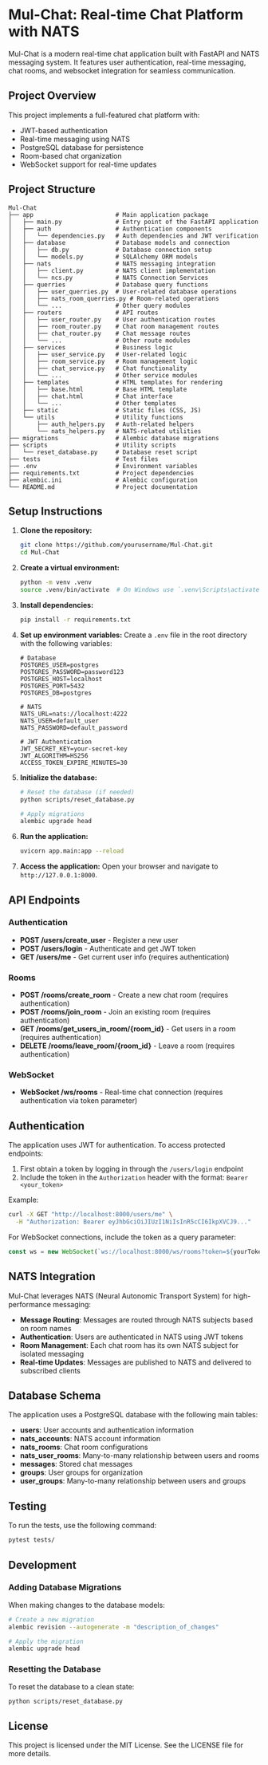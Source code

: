 # Mul-Chat: Real-time Chat Platform with NATS

Mul-Chat is a modern real-time chat application built with FastAPI and NATS messaging system. It features user authentication, real-time messaging, chat rooms, and websocket integration for seamless communication.

## Project Overview

This project implements a full-featured chat platform with:
- JWT-based authentication
- Real-time messaging using NATS
- PostgreSQL database for persistence
- Room-based chat organization
- WebSocket support for real-time updates

## Project Structure

```
Mul-Chat
├── app                       # Main application package
│   ├── main.py               # Entry point of the FastAPI application
│   ├── auth                  # Authentication components
│   │   └── dependencies.py   # Auth dependencies and JWT verification
│   ├── database              # Database models and connection
│   │   ├── db.py             # Database connection setup
│   │   └── models.py         # SQLAlchemy ORM models
│   ├── nats                  # NATS messaging integration
│   │   ├── client.py         # NATS client implementation
│   │   └── ncs.py            # NATS Connection Services
│   ├── querries              # Database query functions
│   │   ├── user_querries.py  # User-related database operations
│   │   ├── nats_room_querries.py # Room-related operations
│   │   └── ...               # Other query modules
│   ├── routers               # API routes
│   │   ├── user_router.py    # User authentication routes
│   │   ├── room_router.py    # Chat room management routes
│   │   ├── chat_router.py    # Chat message routes
│   │   └── ...               # Other route modules
│   ├── services              # Business logic
│   │   ├── user_service.py   # User-related logic
│   │   ├── room_service.py   # Room management logic
│   │   ├── chat_service.py   # Chat functionality
│   │   └── ...               # Other service modules
│   ├── templates             # HTML templates for rendering
│   │   ├── base.html         # Base HTML template
│   │   ├── chat.html         # Chat interface
│   │   └── ...               # Other templates
│   ├── static                # Static files (CSS, JS)
│   └── utils                 # Utility functions
│       ├── auth_helpers.py   # Auth-related helpers
│       └── nats_helpers.py   # NATS-related utilities
├── migrations                # Alembic database migrations
├── scripts                   # Utility scripts
│   └── reset_database.py     # Database reset script
├── tests                     # Test files
├── .env                      # Environment variables
├── requirements.txt          # Project dependencies
├── alembic.ini               # Alembic configuration
└── README.md                 # Project documentation
```

## Setup Instructions

1. **Clone the repository:**
   ```bash
   git clone https://github.com/yourusername/Mul-Chat.git
   cd Mul-Chat
   ```

2. **Create a virtual environment:**
   ```bash
   python -m venv .venv
   source .venv/bin/activate  # On Windows use `.venv\Scripts\activate`
   ```

3. **Install dependencies:**
   ```bash
   pip install -r requirements.txt
   ```

4. **Set up environment variables:**
   Create a `.env` file in the root directory with the following variables:
   ```
   # Database
   POSTGRES_USER=postgres
   POSTGRES_PASSWORD=password123
   POSTGRES_HOST=localhost
   POSTGRES_PORT=5432
   POSTGRES_DB=postgres
   
   # NATS
   NATS_URL=nats://localhost:4222
   NATS_USER=default_user
   NATS_PASSWORD=default_password
   
   # JWT Authentication
   JWT_SECRET_KEY=your-secret-key
   JWT_ALGORITHM=HS256
   ACCESS_TOKEN_EXPIRE_MINUTES=30
   ```

5. **Initialize the database:**
   ```bash
   # Reset the database (if needed)
   python scripts/reset_database.py
   
   # Apply migrations
   alembic upgrade head
   ```

6. **Run the application:**
   ```bash
   uvicorn app.main:app --reload
   ```

7. **Access the application:**
   Open your browser and navigate to `http://127.0.0.1:8000`.

## API Endpoints

### Authentication
- **POST /users/create_user** - Register a new user
- **POST /users/login** - Authenticate and get JWT token
- **GET /users/me** - Get current user info (requires authentication)

### Rooms
- **POST /rooms/create_room** - Create a new chat room (requires authentication)
- **POST /rooms/join_room** - Join an existing room (requires authentication)
- **GET /rooms/get_users_in_room/{room_id}** - Get users in a room (requires authentication)
- **DELETE /rooms/leave_room/{room_id}** - Leave a room (requires authentication)

### WebSocket
- **WebSocket /ws/rooms** - Real-time chat connection (requires authentication via token parameter)

## Authentication

The application uses JWT for authentication. To access protected endpoints:

1. First obtain a token by logging in through the `/users/login` endpoint
2. Include the token in the `Authorization` header with the format: `Bearer <your_token>`

Example:
```bash
curl -X GET "http://localhost:8000/users/me" \
  -H "Authorization: Bearer eyJhbGciOiJIUzI1NiIsInR5cCI6IkpXVCJ9..."
```

For WebSocket connections, include the token as a query parameter:
```javascript
const ws = new WebSocket(`ws://localhost:8000/ws/rooms?token=${yourToken}`);
```

## NATS Integration

Mul-Chat leverages NATS (Neural Autonomic Transport System) for high-performance messaging:

- **Message Routing**: Messages are routed through NATS subjects based on room names
- **Authentication**: Users are authenticated in NATS using JWT tokens
- **Room Management**: Each chat room has its own NATS subject for isolated messaging
- **Real-time Updates**: Messages are published to NATS and delivered to subscribed clients

## Database Schema

The application uses a PostgreSQL database with the following main tables:

- **users**: User accounts and authentication information
- **nats_accounts**: NATS account information
- **nats_rooms**: Chat room configurations
- **nats_user_rooms**: Many-to-many relationship between users and rooms
- **messages**: Stored chat messages
- **groups**: User groups for organization
- **user_groups**: Many-to-many relationship between users and groups

## Testing

To run the tests, use the following command:

```bash
pytest tests/
```

## Development

### Adding Database Migrations

When making changes to the database models:

```bash
# Create a new migration
alembic revision --autogenerate -m "description_of_changes"

# Apply the migration
alembic upgrade head
```

### Resetting the Database

To reset the database to a clean state:

```bash
python scripts/reset_database.py
```

## License

This project is licensed under the MIT License. See the LICENSE file for more details.